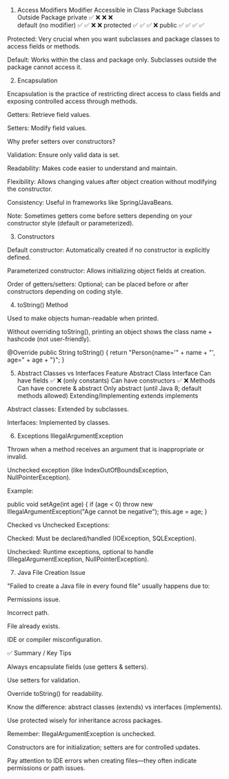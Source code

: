 1. Access Modifiers
Modifier	Accessible in Class	Package	Subclass	Outside Package
private	                 ✅   	❌	     ❌	     ❌  
default (no modifier)	   ✅	    ✅	     ❌      ❌
protected	               ✅   	✅	     ✅	     ❌
public	                 ✅	    ✅	     ✅	     ✅

Protected: Very crucial when you want subclasses and package classes to access fields or methods.

Default: Works within the class and package only. Subclasses outside the package cannot access it.

2. Encapsulation

Encapsulation is the practice of restricting direct access to class fields and exposing controlled access through methods.

Getters: Retrieve field values.

Setters: Modify field values.

Why prefer setters over constructors?

Validation: Ensure only valid data is set.

Readability: Makes code easier to understand and maintain.

Flexibility: Allows changing values after object creation without modifying the constructor.

Consistency: Useful in frameworks like Spring/JavaBeans.

Note: Sometimes getters come before setters depending on your constructor style (default or parameterized).

3. Constructors

Default constructor: Automatically created if no constructor is explicitly defined.

Parameterized constructor: Allows initializing object fields at creation.

Order of getters/setters: Optional; can be placed before or after constructors depending on coding style.

4. toString() Method

Used to make objects human-readable when printed.

Without overriding toString(), printing an object shows the class name + hashcode (not user-friendly).

@Override
public String toString() {
    return "Person{name='" + name + "', age=" + age + "}";
}

5. Abstract Classes vs Interfaces
Feature	Abstract Class	Interface
Can have fields	✅	❌ (only constants)
Can have constructors	✅	❌
Methods	Can have concrete & abstract	Only abstract (until Java 8; default methods allowed)
Extending/Implementing	extends	implements

Abstract classes: Extended by subclasses.

Interfaces: Implemented by classes.

6. Exceptions
IllegalArgumentException

Thrown when a method receives an argument that is inappropriate or invalid.

Unchecked exception (like IndexOutOfBoundsException, NullPointerException).

Example:

public void setAge(int age) {
    if (age < 0) throw new IllegalArgumentException("Age cannot be negative");
    this.age = age;
}


Checked vs Unchecked Exceptions:

Checked: Must be declared/handled (IOException, SQLException).

Unchecked: Runtime exceptions, optional to handle (IllegalArgumentException, NullPointerException).

7. Java File Creation Issue

"Failed to create a Java file in every found file" usually happens due to:

Permissions issue.

Incorrect path.

File already exists.

IDE or compiler misconfiguration.

✅ Summary / Key Tips

Always encapsulate fields (use getters & setters).

Use setters for validation.

Override toString() for readability.

Know the difference: abstract classes (extends) vs interfaces (implements).

Use protected wisely for inheritance across packages.

Remember: IllegalArgumentException is unchecked.

Constructors are for initialization; setters are for controlled updates.

Pay attention to IDE errors when creating files—they often indicate permissions or path issues.
